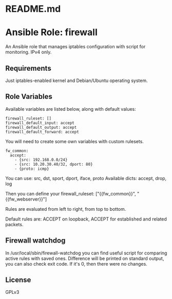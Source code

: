# README.md
# Ansible Role: firewall

An Ansible role that manages iptables configuration with script for monitoring.
IPv4 only.

## Requirements

Just iptables-enabled kernel and Debian/Ubuntu operating system.

## Role Variables

Available variables are listed below, along with default values:

    firewall_ruleset: []
    firewall_default_input: accept
    firewall_default_output: accept
    firewall_default_forward: accept

You will need to create some own variables with custom rulesets.

    fw_common:
      accept: 
        - {src: 192.168.0.0/24}
        - {src: 10.20.30.40/32, dport: 80}
        - {proto: icmp}
    
You can use: src, dst, sport, dport, iface, proto
Available dicts: accept, drop, log

Then you can define your firewall_ruleset: ["{{fw_common}}", "{{fw_webserver}}"]

Rules are evaluated from left to right, from top to bottom.

Default rules are: ACCEPT on loopback, ACCEPT for established and related packets.

## Firewall watchdog
In /usr/local/sbin/firewall-watchdog you can find useful script for comparing active rules with saved ones. Difference will be printed on standard output, you can also check exit code. If it's 0, then there were no changes. 

## License

GPLv3
